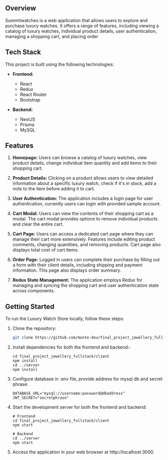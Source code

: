 

## Overview

Summitwatches is a web application that allows users to explore and purchase luxury watches. It offers a range of features, including viewing a catalog of luxury watches, individual product details, user authentication, managing a shopping cart, and placing order

## Tech Stack

This project is built using the following technologies:

- **Frontend:**

  - React
  - Redux
  - React Router
  - Bootstrap

- **Backend:**
  - NestJS
  - Prisma
  - MySQL

## Features

1. **Homepage:** Users can browse a catalog of luxury watches, view product details, change individual item quantity and add items to their shopping cart.

2. **Product Details:** Clicking on a product allows users to view detailed information about a specific luxury watch, check if it's in stock, add a note to the item before adding it to cart.

3. **User Authentication:** The application includes a login page for user authentication, currently users can login with provided sample account.

4. **Cart Modal:** Users can view the contents of their shopping cart as a modal. The cart modal provides options to remove individual products and clear the entire cart.

5. **Cart Page:** Users can access a dedicated cart page where they can manage their cart more extensively. Features include editing product comments, changing quantities, and removing products. Cart page also displays total cost of cart items.

6. **Order Page:** Logged in users can complete their purchase by filling out a form with their client details, including shipping and payment information. This page also displays order summary.

7. **Redux State Management:** The application employs Redux for managing and syncing the shopping cart and user authentication state across components.

## Getting Started

To run the Luxury Watch Store locally, follow these steps:

1. Clone the repository:

   ```sh
   git clone https://github.com/monte-dev/final_project_jewellery_fullstack.git
   ```

2. Install dependencies for both the frontend and backend::

   ```
   cd final_project_jewellery_fullstack/client
   npm install
   cd ../server
   npm install
   ```

3. Configure database in .env file, provide address for mysql db and secret phrase:
   ```
   DATABASE_URL="mysql://username:password@dbaddress"
   JWT_SECRET="secretphrase"
   ```
4. Start the development server for both the frontend and backend:

   ```
   # Frontend
   cd final_project_jewellery_fullstack/client
   npm start

   # Backend
   cd ../server
   npm start
   ```

5. Access the application in your web browser at http://localhost:3000.
